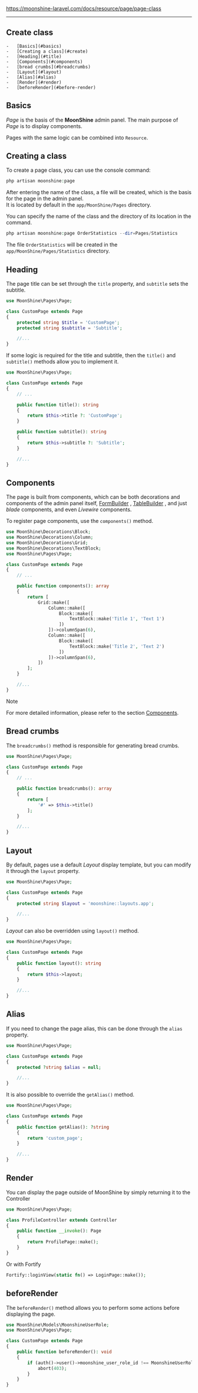 https://moonshine-laravel.com/docs/resource/page/page-class

------

## Create class

    -   [Basics](#basics)
    -   [Creating a class](#create)
    -   [Heading](#title)
    -   [Components](#components)
    -   [bread crumbs](#breadcrumbs)
    -   [Layout](#layout)
    -   [Alias](#alias)
    -   [Render](#render)
    -   [beforeRender](#before-render)

<a name="basics"></a>
## Basics

*Page* is the basis of the **MoonShine** admin panel. The main purpose of *Page* is to display components.

Pages with the same logic can be combined into `Resource`.

<a name="create"></a>
## Creating a class

To create a page class, you can use the console command:

```php
php artisan moonshine:page
```

After entering the name of the class, a file will be created, which is the basis for the page in the admin panel.  
It is located by default in the `app/MoonShine/Pages` directory.

You can specify the name of the class and the directory of its location in the command.

```php
php artisan moonshine:page OrderStatistics --dir=Pages/Statistics
```

The file `OrderStatistics` will be created in the `app/MoonShine/Pages/Statistics` directory.

<a name="title"></a>
## Heading

The page title can be set through the `title` property, and `subtitle` sets the subtitle.

```php
use MoonShine\Pages\Page;

class CustomPage extends Page
{
    protected string $title = 'CustomPage';
    protected string $subtitle = 'Subtitle';

    //...
}
```

If some logic is required for the title and subtitle, then the `title()` and `subtitle()` methods allow you to implement it.

```php
use MoonShine\Pages\Page;

class CustomPage extends Page
{
    // ...

    public function title(): string
    {
        return $this->title ?: 'CustomPage';
    }

    public function subtitle(): string
    {
        return $this->subtitle ?: 'Subtitle';
    }

    //...
}
```

<a name="components"></a>
## Components

The page is built from components, which can be both decorations and components of the admin panel itself, [FormBuilder](https://moonshine-laravel.com/docs/resource/advanced/advanced-form_builder) , [TableBuilder](https://moonshine-laravel.com/docs/resource/advanced/advanced-table_builder) , and just *blade* components, and even *Livewire* components.

To register page components, use the `components()` method.

```php
use MoonShine\Decorations\Block;
use MoonShine\Decorations\Column;
use MoonShine\Decorations\Grid;
use MoonShine\Decorations\TextBlock;
use MoonShine\Pages\Page;

class CustomPage extends Page
{
    // ...

    public function components(): array
    {
        return [
            Grid::make([
                Column::make([
                    Block::make([
                        TextBlock::make('Title 1', 'Text 1')
                    ])
                ])->columnSpan(6),
                Column::make([
                    Block::make([
                        TextBlock::make('Title 2', 'Text 2')
                    ])
                ])->columnSpan(6),
            ])
        ];
    }

    //...
}
```

> [!NOTE]
> For more detailed information, please refer to the section [Components](https://moonshine-laravel.com/docs/resource/components/components-index).

<a name="breadcrumbs"></a>
## Bread crumbs

The `breadcrumbs()` method is responsible for generating bread crumbs.

```php
use MoonShine\Pages\Page;

class CustomPage extends Page
{
    // ...

    public function breadcrumbs(): array
    {
        return [
            '#' => $this->title()
        ];
    }

    //...
}
```

<a name="layout"></a>
## Layout

By default, pages use a default _Layout_ display template, but you can modify it through the `layout` property.

```php
use MoonShine\Pages\Page;

class CustomPage extends Page
{
    protected string $layout = 'moonshine::layouts.app';

    //...
}
```

*Layout* can also be overridden using `layout()` method.

```php
use MoonShine\Pages\Page;

class CustomPage extends Page
{
    public function layout(): string
    {
        return $this->layout;
    }

    //...
}
```

<a name="alias"></a>
## Alias

If you need to change the page alias, this can be done through the `alias` property.

```php
use MoonShine\Pages\Page;

class CustomPage extends Page
{
    protected ?string $alias = null;

    //...
}
```

It is also possible to override the `getAlias()` method.

```php
use MoonShine\Pages\Page;

class CustomPage extends Page
{
    public function getAlias(): ?string
    {
        return 'custom_page';
    }

    //...
}
```

<a name="render"></a>
## Render

You can display the page outside of MoonShine by simply returning it to the Controller

```php
use MoonShine\Pages\Page;

class ProfileController extends Controller
{
    public function __invoke(): Page
    {
        return ProfilePage::make();
    }
}
```

Or with Fortify

```php
Fortify::loginView(static fn() => LoginPage::make());
```

<a name="before-render"></a>
## beforeRender

The `beforeRender()` method allows you to perform some actions before displaying the page.

```php
use MoonShine\Models\MoonshineUserRole;
use MoonShine\Pages\Page;

class CustomPage extends Page
{
    public function beforeRender(): void
    {
        if (auth()->user()->moonshine_user_role_id !== MoonshineUserRole::DEFAULT_ROLE_ID) {
            abort(403);
        }
    }
}
```

